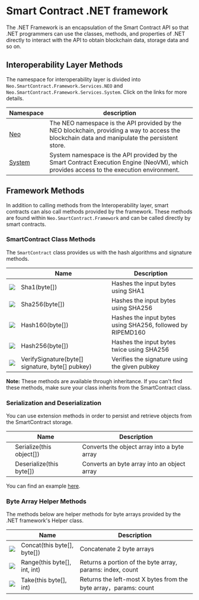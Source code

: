 # Smart Contract .NET framework

The .NET Framework is an encapsulation of the Smart Contract API so that .NET programmers can use the classes, methods, and properties of .NET directly to interact with the API to obtain blockchain data, storage data and so on.

## Interoperability Layer Methods

The namespace for interoperability layer is divided into `Neo.SmartContract.Framework.Services.NEO` and `Neo.SmartContract.Framework.Services.System`. Click on the links for more details.

| Namespace                  | description                              |
| -------------------------- | ---------------------------------------- |
| [Neo](dotnet/neo.md)       | The NEO namespace is the API provided by the NEO blockchain, providing a way to access the blockchain data and manipulate the persistent store. |
| [System](dotnet/system.md) | System namespace is the API provided by the Smart Contract Execution Engine (NeoVM), which provides access to the execution environment. |

## Framework Methods

In addition to calling methods from the Interoperability layer, smart contracts can also call methods provided by the framework. These methods are found within `Neo.SmartContract.Framework` and can be called directly by smart contracts.

### SmartContract Class Methods

The `SmartContract` class provides us with the hash algorithms and signature methods.

|                                          | Name                                     | Description                              |
| ---------------------------------------- | ---------------------------------------- | ---------------------------------------- |
| ![](https://i-msdn.sec.s-msft.com/dynimg/IC91302.jpeg) | Sha1(byte[])                             | Hashes the input bytes using SHA1        |
| ![](https://i-msdn.sec.s-msft.com/dynimg/IC91302.jpeg) | Sha256(byte[])                           | Hashes the input bytes using SHA256      |
| ![](https://i-msdn.sec.s-msft.com/dynimg/IC91302.jpeg) | Hash160(byte[])                          | Hashes the input bytes using SHA256, followed by RIPEMD160 |
| ![](https://i-msdn.sec.s-msft.com/dynimg/IC91302.jpeg) | Hash256(byte[])                          | Hashes the input bytes twice using SHA256 |
| ![](https://i-msdn.sec.s-msft.com/dynimg/IC91302.jpeg) | VerifySignature(byte[] signature, byte[] pubkey) | Verifies the signature using the given pubkey |

**Note:** These methods are available through inheritance. If you can't find these methods, make sure your class inherits from the SmartContract class.

### Serialization and Deserialization

You can use extension methods in order to persist and retrieve objects from the SmartContract storage.


|                                          | Name                         | Description                              |
| ---------------------------------------- | ---------------------------- | ---------------------------------------- |
| | Serialize(this object[])  | Converts the object array into a byte array                |
| | Deserialize(this byte[]) | Converts an byte array into an object array |

You can find an example [here](https://github.com/Red4Sec/NEO-SmartVote/blob/master/CSharp/SmartVote.cs).



### Byte Array Helper Methods

The methods below are helper methods for byte arrays provided by the .NET framework's Helper class.

|                                          | Name                         | Description                              |
| ---------------------------------------- | ---------------------------- | ---------------------------------------- |
| ![](https://i-msdn.sec.s-msft.com/dynimg/IC91302.jpeg) | Concat(this byte[], byte[])  | Concatenate 2 byte arrays                |
| ![](https://i-msdn.sec.s-msft.com/dynimg/IC91302.jpeg) | Range(this byte[], int, int) | Returns a portion of the byte array, params: index, count |
| ![](https://i-msdn.sec.s-msft.com/dynimg/IC91302.jpeg) | Take(this byte[], int)       | Returns the left-most X bytes from the byte array，params: count |
